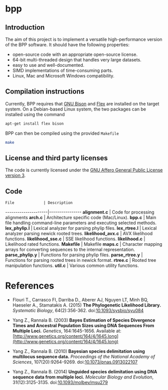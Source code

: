 # bpp

## Introduction

The aim of this project is to implement a versatile high-performance version
of the BPP software. It should have the following properties:

* open-source code with an appropriate open-source license.
* 64-bit multi-threaded design that handles very large datasets.
* easy to use and well-documented.
* SIMD implementations of time-consuming parts.
* Linux, Mac and Microsoft Windows compatibility.

## Compilation instructions

Currently, BPP requires that [GNU Bison](http://www.gnu.org/software/bison/)
and [Flex](http://flex.sourceforge.net/) are installed on the target system.
On a Debian-based Linux system, the two packages can be installed using the
command

```bash
apt-get install flex bison
```

BPP can then be compiled using the provided `Makefile`

```bash
make
```

## License and third party licenses

The code is currently licensed under the [GNU Affero General Public License version 3](http://www.gnu.org/licenses/agpl-3.0.en.html).

## Code

    File             | Description
---------------------|----------------
**alignment.c**      | Code for processing alignments
**arch.c**           | Architecture specific code (Mac/Linux).
**bpp.c**            | Main file handling command-line parameters and executing selected methods.
**lex_phylip.l**     | Lexical analyzer for parsing phylip files.
**lex_rtree.l**      | Lexical analyzer parsing newick rooted trees.
**likelihood_avx.c** | AVX likelihood functions.
**likelihood_sse.c** | SSE likelihood functions.
**likelihood.c**     | Likelihood rated functions.
**Makefile**         | Makefile
**maps.c**           | Character mapping arrays for converting sequences to the internal representation.
**parse_phylip.y**   | Functions for parsing phylip files.
**parse_rtree.y**    | Functions for parsing rooted trees in newick format.
**rtree.c**          | Rooted tree manipulation functions.
**util.c**           | Various common utility functions.

# References

* Flouri T., Carrasco FI, Darriba D., Aberer AJ, Nguyen LT, Minh BQ, Haeseler A., Stamatakis A. (2015)
**The Phylogenetic Likelihood Library.**
*Systematic Biology*, 64(2):356-362.
doi:[10.1093/sysbio/syu084](10.1093/sysbio/syu084)

* Yang Z., Rannala B. (2003)
**Bayes Estimation of Species Divergence Times and Ancestral Population Sizes using DNA Sequences From Multiple Loci.**
*Genetics*, 164:1645-1656.
Available at: [http://www.genetics.org/content/164/4/1645.long](http://www.genetics.org/content/164/4/1645.long)

* Yang Z., Rannala B. (2010)
**Bayesian species delimitation using multilocus sequence data.**
*Proceedings of the National Academy of Sciences*, 107(20):9264-9269.
doi:[10.1073/pnas.0913022107](http://dx.doi.org/10.1073/pnas.0913022107)

* Yang Z., Rannala B. (2014)
**Unguided species delimitation using DNA sequence data from multiple loci.**
*Molecular Biology and Evolution*, 31(12):3125-3135.
doi:[10.1093/molbev/msu279](10.1093/molbev/msu279)
